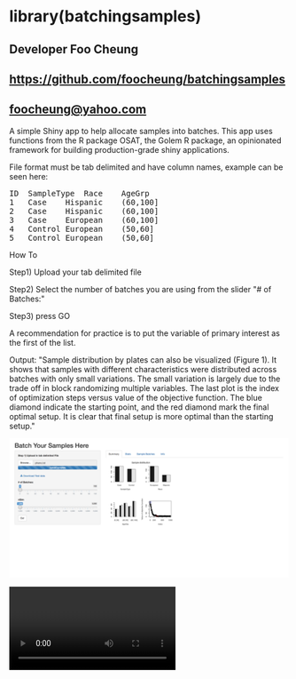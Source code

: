 # library(batchingsamples)

## Developer Foo Cheung 
## https://github.com/foocheung/batchingsamples
## foocheung@yahoo.com

A simple Shiny app to help allocate samples into batches. This app uses functions from the R package OSAT, the Golem R package, an opinionated framework for building production-grade shiny applications.

File format must be tab delimited and have column names, example can be seen here:

<pre>
ID	SampleType	Race	AgeGrp
1	Case	Hispanic	(60,100]
2	Case	Hispanic	(60,100]
3	Case	European	(60,100]
4	Control	European	(50,60]
5	Control	European	(50,60]
</pre>
How To

Step1) Upload your tab delimited file

Step2) Select the number of batches you are using from the slider "# of Batches:"

Step3) press GO

A recommendation for practice is to put the variable of primary interest as the first of the list.

Output: "Sample distribution by plates can also be visualized (Figure 1). It shows that samples with different characteristics were distributed across batches with only small variations. The small variation is largely due to the trade off in block randomizing multiple variables. The last plot is the index of optimization steps versus value of the objective function. The blue diamond indicate the starting point, and the red diamond mark the final optimal setup. It is clear that final setup is more optimal than the starting setup." 


<img src="https://github.com/foocheung/batchingsamples/blob/main/batchsamples.png">


<video src="https://github.com/foocheung/batchingsamples/raw/main/batching.niaidawsqa.net.mp4"></video>
